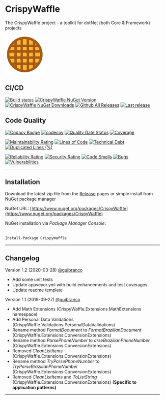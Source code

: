 # CrispyWaffle

The CrispyWaffle project - a toolkit for dotNet (both Core & Framework) projects

![Crispy Waffle logo](https://raw.githubusercontent.com/guibranco/CrispyWaffle/master/logo.png)

## CI/CD

[![Build status](https://ci.appveyor.com/api/projects/status/dr93gad0na076ng3?svg=true)](https://ci.appveyor.com/project/guibranco/crispywaffle)
[![CrispyWaffle NuGet Version](https://img.shields.io/nuget/v/CrispyWaffle.svg?style=flat)](https://www.nuget.org/packages/CrispyWaffle/)
[![CrispyWaffle NuGet Downloads](https://img.shields.io/nuget/dt/CrispyWaffle.svg?style=flat)](https://www.nuget.org/packages/CrispyWaffle/)
[![Github All Releases](https://img.shields.io/github/downloads/guibranco/CrispyWaffle/total.svg?style=flat)](https://github.com/guibranco/CrispyWaffle)
[![Last release](https://img.shields.io/github/release-date/guibranco/CrispyWaffle.svg?style=flat)](https://github.com/guibranco/CrispyWaffle)

## Code Quality

[![Codacy Badge](https://api.codacy.com/project/badge/Grade/f9e814c726bb4ccb8b0380b1fd882f4b)](https://www.codacy.com/manual/guilherme_9/CrispyWaffle?utm_source=github.com&amp;utm_medium=referral&amp;utm_content=guibranco/CrispyWaffle&amp;utm_campaign=Badge_Grade)
[![codecov](https://codecov.io/gh/guibranco/CrispyWaffle/branch/master/graph/badge.svg)](https://codecov.io/gh/guibranco/CrispyWaffle)
[![Quality Gate Status](https://sonarcloud.io/api/project_badges/measure?project=guibranco_CrispyWaffle&metric=alert_status)](https://sonarcloud.io/dashboard?id=guibranco_CrispyWaffle)
[![Coverage](https://sonarcloud.io/api/project_badges/measure?project=guibranco_CrispyWaffle&metric=coverage)](https://sonarcloud.io/dashboard?id=guibranco_CrispyWaffle)

[![Maintainability Rating](https://sonarcloud.io/api/project_badges/measure?project=guibranco_CrispyWaffle&metric=sqale_rating)](https://sonarcloud.io/dashboard?id=guibranco_CrispyWaffle)
[![Lines of Code](https://sonarcloud.io/api/project_badges/measure?project=guibranco_CrispyWaffle&metric=ncloc)](https://sonarcloud.io/dashboard?id=guibranco_CrispyWaffle)
[![Technical Debt](https://sonarcloud.io/api/project_badges/measure?project=guibranco_CrispyWaffle&metric=sqale_index)](https://sonarcloud.io/dashboard?id=guibranco_CrispyWaffle)
[![Duplicated Lines (%)](https://sonarcloud.io/api/project_badges/measure?project=guibranco_CrispyWaffle&metric=duplicated_lines_density)](https://sonarcloud.io/dashboard?id=guibranco_CrispyWaffle)

[![Reliability Rating](https://sonarcloud.io/api/project_badges/measure?project=guibranco_CrispyWaffle&metric=reliability_rating)](https://sonarcloud.io/dashboard?id=guibranco_CrispyWaffle)
[![Security Rating](https://sonarcloud.io/api/project_badges/measure?project=guibranco_CrispyWaffle&metric=security_rating)](https://sonarcloud.io/dashboard?id=guibranco_CrispyWaffle)
[![Code Smells](https://sonarcloud.io/api/project_badges/measure?project=guibranco_CrispyWaffle&metric=code_smells)](https://sonarcloud.io/dashboard?id=guibranco_CrispyWaffle)
[![Bugs](https://sonarcloud.io/api/project_badges/measure?project=guibranco_CrispyWaffle&metric=bugs)](https://sonarcloud.io/dashboard?id=guibranco_CrispyWaffle)
[![Vulnerabilities](https://sonarcloud.io/api/project_badges/measure?project=guibranco_CrispyWaffle&metric=vulnerabilities)](https://sonarcloud.io/dashboard?id=guibranco_CrispyWaffle)

---

## Installation

Download the latest zip file from the [Release](https://github.com/GuiBranco/CrispyWaffle/releases) pages or simple install from [NuGet](https://www.nuget.org/packages/CrispyWaffle) package manager

NuGet URL: [https://www.nuget.org/packages/CrispyWaffle](https://www.nuget.org/packages/CrispyWaffle)

NuGet installation via *Package Manager Console*:

```ps

Install-Package CrispyWaffle

```

---

## Changelog

Version 1.2 (2020-03-28) [@guibranco](https://github.com/guibranco)

- Add some unit tests
- Update appveyor.yml with build enhancements and test coverages.
- Update readme template

Version 1.1 (2019-09-27) [@guibranco](https://github.com/guibranco)

- Add Math Extensions (CrispyWaffle.Extensions.MathExtensions namespace)
- Add Personal Data Validations (CrispyWaffle.Validations.PersonalDataValidations)
- Rename method *FormatDocument* to *FormatBrazilianDocument* (CrispyWaffle.Extensions.ConversionExtensions)
- Rename method *ParsePhoneNumber* to *arseBrazilianPhoneNumber* (CrispyWaffle.Extensions.ConversionExtensions)
- Removed *CleanListItems* (CrispyWaffle.Extensions.ConversionExtensions)
- Rename method *TryParsePhoneNumber* to *TryParseBrazilianPhoneNumber* (CrispyWaffle.Extensions.ConversionExtensions)
- Removed *CleanListItems* and *ToListString* (CrispyWaffle.Extensions.ConversionExtensions) **(Specific to application patterns)**

---
